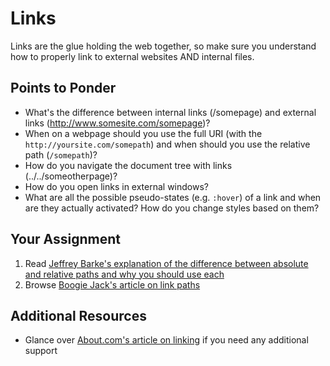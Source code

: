 # Links

Links are the glue holding the web together, so make sure you understand how to properly link to external websites AND internal files.

## Points to Ponder

* What's the difference between internal links (/somepage) and external links (http://www.somesite.com/somepage)?
* When on a webpage should you use the full URI (with the `http://yoursite.com/somepath`) and when should you use the relative path (`/somepath`)?
* How do you navigate the document tree with links (../../someotherpage)?
* How do you open links in external windows?
* What are all the possible pseudo-states (e.g. `:hover`) of a link and when are they actually activated?  How do you change styles based on them?

## Your Assignment

1. Read [Jeffrey Barke's explanation of the difference between absolute and relative paths and why you should use each](http://jeffreybarke.net/2013/06/paths-and-urls-relative-and-absolute/)
2. Browse [Boogie Jack's article on link paths](http://www.boogiejack.com/server_paths.html)

## Additional Resources

* Glance over [About.com's article on linking](http://webdesign.about.com/od/beginningtutorials/a/aa040502a.htm) if you need any additional support
